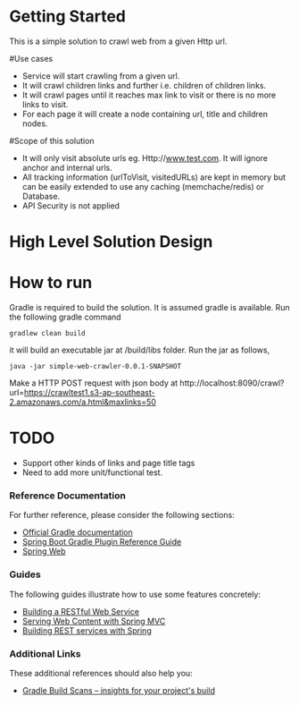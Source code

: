 # Getting Started
This is a simple solution to crawl web from a given Http url.

#Use cases
* Service will start crawling from a given url.
* It will crawl children links and further i.e. children of children links.
* It will crawl pages until it reaches max link to visit or there is no more links to visit.
* For each page it will create a node containing url, title and children nodes.

#Scope of this solution
* It will only visit absolute urls eg. Http://www.test.com. It will ignore anchor and internal urls. 
* All tracking information (urlToVisit, visitedURLs) are kept in memory but can be easily extended to use any caching (memchache/redis) or Database.
* API Security is not applied 


# High Level Solution Design



# How to run
Gradle is required to build the solution. It is assumed gradle is available. Run the following gradle command
```
gradlew clean build
```
it will build an executable jar at /build/libs folder. Run the jar as follows,
```
java -jar simple-web-crawler-0.0.1-SNAPSHOT
```

Make a HTTP POST request with json body at http://localhost:8090/crawl?url=https://crawltest1.s3-ap-southeast-2.amazonaws.com/a.html&maxlinks=50


# TODO
* Support other kinds of links and page title tags
* Need to add more unit/functional test.




### Reference Documentation
For further reference, please consider the following sections:

* [Official Gradle documentation](https://docs.gradle.org)
* [Spring Boot Gradle Plugin Reference Guide](https://docs.spring.io/spring-boot/docs/2.2.2.RELEASE/gradle-plugin/reference/html/)
* [Spring Web](https://docs.spring.io/spring-boot/docs/2.2.2.RELEASE/reference/htmlsingle/#boot-features-developing-web-applications)




### Guides
The following guides illustrate how to use some features concretely:

* [Building a RESTful Web Service](https://spring.io/guides/gs/rest-service/)
* [Serving Web Content with Spring MVC](https://spring.io/guides/gs/serving-web-content/)
* [Building REST services with Spring](https://spring.io/guides/tutorials/bookmarks/)

### Additional Links
These additional references should also help you:

* [Gradle Build Scans – insights for your project's build](https://scans.gradle.com#gradle)

